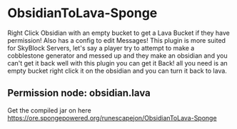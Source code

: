# ObsidianToLava-Sponge
Right Click Obsidian with an empty bucket to get a Lava Bucket if they have permission! Also has a config to edit Messages!
This plugin is more suited for SkyBlock Servers, let's say a player try to attempt to make a cobblestone generator and messed up and they make an obsidian and you can't get it back well with this plugin you can get it Back! all you need is an empty bucket right click it on the obsidian and you can turn it back to lava.
## Permission node: obsidian.lava
Get the compiled jar on here
https://ore.spongepowered.org/runescapejon/ObsidianToLava-Sponge
